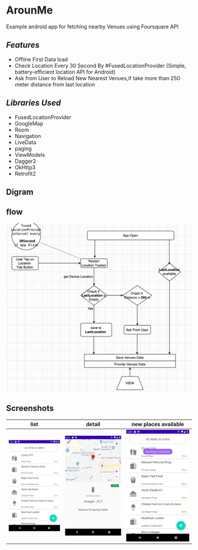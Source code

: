 # ArounMe
Example android app for fetching nearby Venues using Foursquare API

## *Features*
- Offline First Data load
- Check Location Every 30 Second By #FusedLocationProvider (Simple, battery-efficient location API for Android)
- Ask from User to Reload New Nearest Venues,if take more than 250 meter distance from last location


## *Libraries Used*
- FusedLocationProvider
- GoogleMap
- Room
- Navigation
- LiveData
- paging
- ViewModels
- Dagger2
- OkHttp3
- Retrofit2

## Digram
flow
---
![Date Picker](https://github.com/arash-jahani/ScreenShots/blob/master/aroundme/s4.png)

## Screenshots
list | detail | new places available
--- | --- | ---
![Date Picker](https://github.com/arash-jahani/ScreenShots/blob/master/aroundme/s1.png) | ![Time Picker](https://github.com/arash-jahani/ScreenShots/blob/master/aroundme/s2.png)| ![Date Picker2](https://github.com/arash-jahani/ScreenShots/blob/master/aroundme/s3.png)

